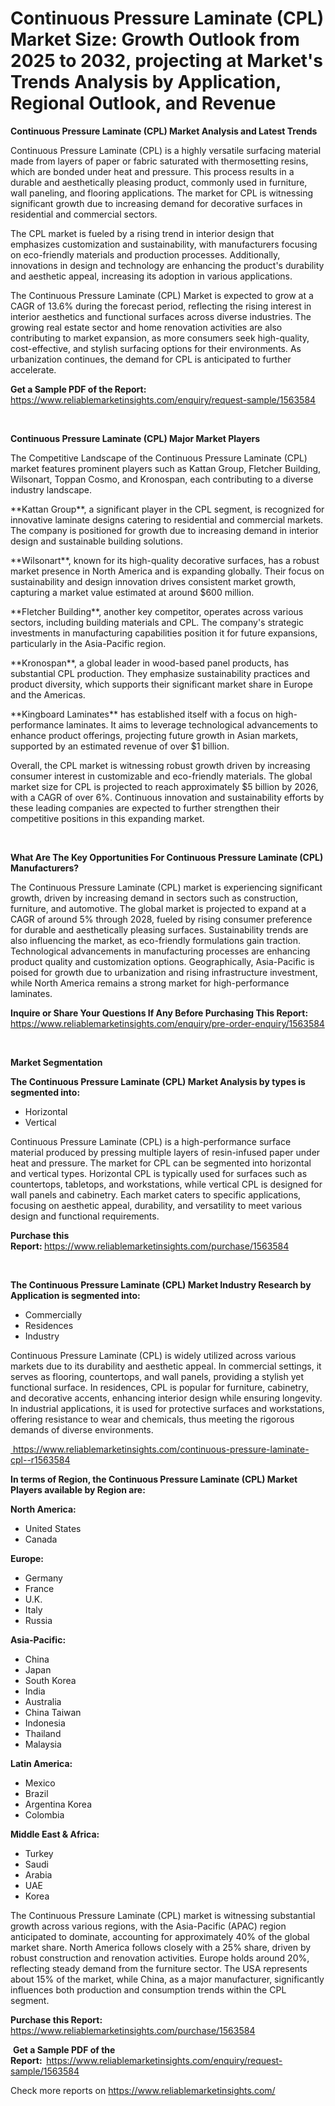 <p><h1>Continuous Pressure Laminate (CPL) Market Size: Growth Outlook from 2025 to 2032, projecting at Market's Trends Analysis by Application, Regional Outlook, and Revenue</h1></p><p><strong>Continuous Pressure Laminate (CPL) Market Analysis and Latest Trends</strong></p>
<p><p>Continuous Pressure Laminate (CPL) is a highly versatile surfacing material made from layers of paper or fabric saturated with thermosetting resins, which are bonded under heat and pressure. This process results in a durable and aesthetically pleasing product, commonly used in furniture, wall paneling, and flooring applications. The market for CPL is witnessing significant growth due to increasing demand for decorative surfaces in residential and commercial sectors. </p><p>The CPL market is fueled by a rising trend in interior design that emphasizes customization and sustainability, with manufacturers focusing on eco-friendly materials and production processes. Additionally, innovations in design and technology are enhancing the product's durability and aesthetic appeal, increasing its adoption in various applications. </p><p>The Continuous Pressure Laminate (CPL) Market is expected to grow at a CAGR of 13.6% during the forecast period, reflecting the rising interest in interior aesthetics and functional surfaces across diverse industries. The growing real estate sector and home renovation activities are also contributing to market expansion, as more consumers seek high-quality, cost-effective, and stylish surfacing options for their environments. As urbanization continues, the demand for CPL is anticipated to further accelerate.</p></p>
<p><strong>Get a Sample PDF of the Report:&nbsp;</strong> <a href="https://www.reliablemarketinsights.com/enquiry/request-sample/1563584?utm_campaign=2756&utm_medium=2&utm_source=Github&utm_content=ia&utm_term=02042025&utm_id=continuous-pressure-laminate-cpl">https://www.reliablemarketinsights.com/enquiry/request-sample/1563584</a></p>
<p>&nbsp;</p>
<p><strong>Continuous Pressure Laminate (CPL) Major Market Players</strong></p>
<p><p>The Competitive Landscape of the Continuous Pressure Laminate (CPL) market features prominent players such as Kattan Group, Fletcher Building, Wilsonart, Toppan Cosmo, and Kronospan, each contributing to a diverse industry landscape. </p><p>**Kattan Group**, a significant player in the CPL segment, is recognized for innovative laminate designs catering to residential and commercial markets. The company is positioned for growth due to increasing demand in interior design and sustainable building solutions.</p><p>**Wilsonart**, known for its high-quality decorative surfaces, has a robust market presence in North America and is expanding globally. Their focus on sustainability and design innovation drives consistent market growth, capturing a market value estimated at around $600 million.</p><p>**Fletcher Building**, another key competitor, operates across various sectors, including building materials and CPL. The company's strategic investments in manufacturing capabilities position it for future expansions, particularly in the Asia-Pacific region.</p><p>**Kronospan**, a global leader in wood-based panel products, has substantial CPL production. They emphasize sustainability practices and product diversity, which supports their significant market share in Europe and the Americas.</p><p>**Kingboard Laminates** has established itself with a focus on high-performance laminates. It aims to leverage technological advancements to enhance product offerings, projecting future growth in Asian markets, supported by an estimated revenue of over $1 billion.</p><p>Overall, the CPL market is witnessing robust growth driven by increasing consumer interest in customizable and eco-friendly materials. The global market size for CPL is projected to reach approximately $5 billion by 2026, with a CAGR of over 6%. Continuous innovation and sustainability efforts by these leading companies are expected to further strengthen their competitive positions in this expanding market.</p></p>
<p>&nbsp;</p>
<p><strong>What Are The Key Opportunities For Continuous Pressure Laminate (CPL) Manufacturers?</strong></p>
<p><p>The Continuous Pressure Laminate (CPL) market is experiencing significant growth, driven by increasing demand in sectors such as construction, furniture, and automotive. The global market is projected to expand at a CAGR of around 5% through 2028, fueled by rising consumer preference for durable and aesthetically pleasing surfaces. Sustainability trends are also influencing the market, as eco-friendly formulations gain traction. Technological advancements in manufacturing processes are enhancing product quality and customization options. Geographically, Asia-Pacific is poised for growth due to urbanization and rising infrastructure investment, while North America remains a strong market for high-performance laminates.</p></p>
<p><strong>Inquire or Share Your Questions If Any Before Purchasing This Report:</strong> <a href="https://www.reliablemarketinsights.com/enquiry/pre-order-enquiry/1563584?utm_campaign=2756&utm_medium=2&utm_source=Github&utm_content=ia&utm_term=02042025&utm_id=continuous-pressure-laminate-cpl">https://www.reliablemarketinsights.com/enquiry/pre-order-enquiry/1563584</a></p>
<p>&nbsp;</p>
<p><strong>Market Segmentation</strong></p>
<p><strong>The Continuous Pressure Laminate (CPL) Market Analysis by types is segmented into:</strong></p>
<p><ul><li>Horizontal</li><li>Vertical</li></ul></p>
<p><p>Continuous Pressure Laminate (CPL) is a high-performance surface material produced by pressing multiple layers of resin-infused paper under heat and pressure. The market for CPL can be segmented into horizontal and vertical types. Horizontal CPL is typically used for surfaces such as countertops, tabletops, and workstations, while vertical CPL is designed for wall panels and cabinetry. Each market caters to specific applications, focusing on aesthetic appeal, durability, and versatility to meet various design and functional requirements.</p></p>
<p><strong>Purchase this Report:&nbsp;</strong><a href="https://www.reliablemarketinsights.com/purchase/1563584?utm_campaign=2756&utm_medium=2&utm_source=Github&utm_content=ia&utm_term=02042025&utm_id=continuous-pressure-laminate-cpl">https://www.reliablemarketinsights.com/purchase/1563584</a></p>
<p>&nbsp;</p>
<p><strong>The Continuous Pressure Laminate (CPL) Market Industry Research by Application is segmented into:</strong></p>
<p><ul><li>Commercially</li><li>Residences</li><li>Industry</li></ul></p>
<p><p>Continuous Pressure Laminate (CPL) is widely utilized across various markets due to its durability and aesthetic appeal. In commercial settings, it serves as flooring, countertops, and wall panels, providing a stylish yet functional surface. In residences, CPL is popular for furniture, cabinetry, and decorative accents, enhancing interior design while ensuring longevity. In industrial applications, it is used for protective surfaces and workstations, offering resistance to wear and chemicals, thus meeting the rigorous demands of diverse environments.</p></p>
<p><a href="https://www.reliablemarketinsights.com/continuous-pressure-laminate-cpl--r1563584?utm_campaign=2756&utm_medium=2&utm_source=Github&utm_content=ia&utm_term=02042025&utm_id=continuous-pressure-laminate-cpl">&nbsp;https://www.reliablemarketinsights.com/continuous-pressure-laminate-cpl--r1563584</a></p>
<p><strong>In terms of Region, the Continuous Pressure Laminate (CPL) Market Players available by Region are:</strong></p>
<p>
    <p> <strong> North America: </strong>
        <ul>
            <li>United States</li>
            <li>Canada</li>
        </ul>
        </p> 
    <p> <strong> Europe: </strong>
        <ul>
            <li>Germany</li>
            <li>France</li>
            <li>U.K.</li>
            <li>Italy</li>
            <li>Russia</li>
        </ul>
        </p> 
    <p> <strong> Asia-Pacific: </strong>
        <ul>
            <li>China</li>
            <li>Japan</li>
            <li>South Korea</li>
            <li>India</li>
            <li>Australia</li>
            <li>China Taiwan</li>
            <li>Indonesia</li>
            <li>Thailand</li>
            <li>Malaysia</li>
        </ul>
        </p> 
    <p> <strong> Latin America: </strong>
        <ul>
            <li>Mexico</li>
            <li>Brazil</li>
            <li>Argentina Korea</li>
            <li>Colombia</li>
        </ul>
        </p> 
    <p> <strong> Middle East & Africa: </strong>
        <ul>
            <li>Turkey</li>
            <li>Saudi</li>
            <li>Arabia</li>
            <li>UAE</li>
            <li>Korea</li>
        </ul>
    </p>
    </p>
<p><p>The Continuous Pressure Laminate (CPL) market is witnessing substantial growth across various regions, with the Asia-Pacific (APAC) region anticipated to dominate, accounting for approximately 40% of the global market share. North America follows closely with a 25% share, driven by robust construction and renovation activities. Europe holds around 20%, reflecting steady demand from the furniture sector. The USA represents about 15% of the market, while China, as a major manufacturer, significantly influences both production and consumption trends within the CPL segment.</p></p>
<p><strong>Purchase this Report: </strong><a href="https://www.reliablemarketinsights.com/purchase/1563584?utm_campaign=2756&utm_medium=2&utm_source=Github&utm_content=ia&utm_term=02042025&utm_id=continuous-pressure-laminate-cpl">https://www.reliablemarketinsights.com/purchase/1563584</a></p>
<p>&nbsp;<strong>Get a Sample PDF of the Report:&nbsp;&nbsp;</strong><a href="https://www.reliablemarketinsights.com/enquiry/request-sample/1563584?utm_campaign=2756&utm_medium=2&utm_source=Github&utm_content=ia&utm_term=02042025&utm_id=continuous-pressure-laminate-cpl">https://www.reliablemarketinsights.com/enquiry/request-sample/1563584</a></p>
<p><strong></strong></p>
<p>Check more reports on <a href="https://www.reliablemarketinsights.com/?utm_campaign=2756&utm_medium=2&utm_source=Github&utm_content=ia&utm_term=02042025&utm_id=continuous-pressure-laminate-cpl">https://www.reliablemarketinsights.com/</a></p>